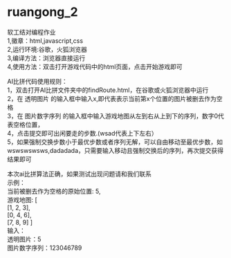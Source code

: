 # ruangong_2
软工结对编程作业
</br>
1,徽章：html,javascript,css
</br>
2,运行环境:谷歌，火狐浏览器
</br>
3,编译方法：浏览器直接运行
</br>
4,使用方法：双击打开游戏代码中的html页面，点击开始游戏即可
</br>

AI比拼代码使用规则：
</br>
1，双击打开AI比拼文件夹中的findRoute.html，在谷歌或火狐浏览器中运行</br>
2，在 透明图片 的输入框中输入x,即代表表示当前第x个位置的图片被删去作为空格</br>
3，在 图片数字序列 的输入框中输入游戏地图从左到右从上到下的序列，数字0代表空格位置，</br>
4，点击提交即可出闲要走的步数.(wsad代表上下左右）</br>
5，如果强制交换步数小于最优步数或者序列无解，可以自由移动至最优步数，如wswswswsws,dadadada，只需要输入移动且强制交换后的序列，再次提交获得结果即可

本次ai比拼算法正确，如果测试出现问题请和我们联系</br>
示例：</br>
 当前被删去作为空格的原始位置: 5,</br>
 游戏地图: [</br>
            [1, 2, 3],</br>
            [0, 4, 6],</br>
            [7, 8, 9] ]</br>
 输入：</br>
      透明图片：5</br>
      图片数字序列：123046789</br>
 
